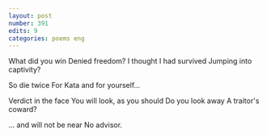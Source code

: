 ```yaml
---
layout: post
number: 391
edits: 9
categories: poems eng
---
```


What did you win 
Denied freedom? 
I thought I had survived
Jumping into captivity?

So die twice 
For Kata and for yourself...

Verdict in the face 
You will look, as you should
Do you look away
A traitor's coward?

... and will not be near
No advisor.
